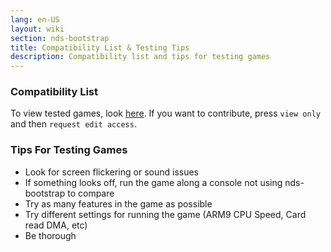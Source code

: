 ```yaml
---
lang: en-US
layout: wiki
section: nds-bootstrap
title: Compatibility List & Testing Tips
description: Compatibility list and tips for testing games
---
```


### Compatibility List
To view tested games, look [here](https://docs.google.com/spreadsheets/d/1LRTkXOUXraTMjg1eedz_f7b5jiuyMv2x6e_jY_nyHSc/). If you want to contribute, press `view only` and then `request edit access`.

### Tips For Testing Games
- Look for screen flickering or sound issues
- If something looks off, run the game along a console not using nds-bootstrap to compare
- Try as many features in the game as possible
- Try different settings for running the game (ARM9 CPU Speed, Card read DMA, etc)
- Be thorough
